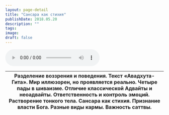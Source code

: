 ```yaml
---
layout: page-detail
title: "Сансара как стихия"
publishDate: 2018.05.20
description: ""
tags:
image:
draft: false
---
```


<audio title="2018.05.20 - Сансара как стихия.mp3" src="/upload/iblock/cb6/cb6679e4111c096b9f1b302476d90508.mp3" controls=""></audio>

| Разделение воззрения и поведения. Текст «Авадхута-Гита». Мир иллюзорен, но проявляется реально. Четыре пады в шиваизме. Отличие классической Адвайты и неоадвайты. Ответственность и контроль эмоций. Растворение тонкого тела. Сансара как стихия. Признание власти Бога. Разные виды кармы. Важность саттвы. |
| -------------------------------------------------------------------------------------------------------------------------------------------------------------------------------------------------------------------------------------------------------------------------------------------------------------- |

  
